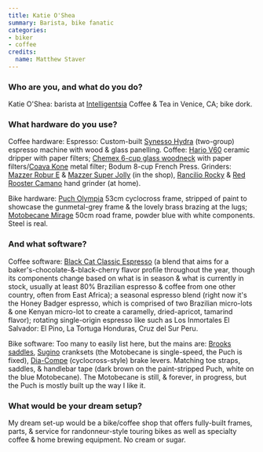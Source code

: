 ```yaml
---
title: Katie O'Shea
summary: Barista, bike fanatic
categories:
- biker
- coffee
credits:
  name: Matthew Staver
---
```


### Who are you, and what do you do?

Katie O'Shea: barista at [Intelligentsia](http://www.intelligentsiacoffee.com/ "A coffee and tea vendor.") Coffee & Tea in Venice, CA; bike dork.

### What hardware do you use?

Coffee hardware: Espresso: Custom-built [Synesso Hydra][hydra] (two-group) espresso machine with wood & glass panelling. Coffee: [Hario V60][hario-v60] ceramic dripper with paper filters; [Chemex 6-cup glass woodneck][chemex-6-cup] with paper filters/[Coava Kone][kone] metal filter; Bodum 8-cup French Press. Grinders: [Mazzer Robur E][robur] & [Mazzer Super Jolly][super-jolly] (in the shop), [Rancilio Rocky][rocky] & [Red Rooster Camano][camano] hand grinder (at home).

Bike hardware: [Puch Olympia](http://www.flickr.com/photos/katieshakes/3800421765/ "A photo of Katie's bike (including frame).") 53cm cyclocross frame, stripped of paint to showcase the gunmetal-grey frame & the lovely brass brazing at the lugs; [Motobecane Mirage][mirage] 50cm road frame, powder blue with white components. Steel is real.

### And what software?

Coffee software: [Black Cat Classic Espresso][black-cat-classic] (a blend that aims for a baker's-chocolate-&-black-cherry flavor profile throughout the year, though its components change based on what is in season & what is currently in stock, usually at least 80% Brazilian espresso & coffee from one other country, often from East Africa); a seasonal espresso blend (right now it's the Honey Badger espresso, which is comprised of two Brazilian micro-lots & one Kenyan micro-lot to create a caramelly, dried-apricot, tamarind flavor); rotating single-origin espresso like such as Los Inmortales El Salvador: El Pino, La Tortuga Honduras, Cruz del Sur Peru.

Bike software: Too many to easily list here, but the mains are: [Brooks saddles](http://www.brooksengland.com/en/Shop_Saddles.aspx "Brooks' saddles."), [Sugino](http://www.suginoltd.co.jp/ "Sugino's website.") cranksets (the Motobecane is single-speed, the Puch is fixed), [Dia-Compe](http://www.diacompe.co.jp/ "Dia-Compe's website.") (cyclocross-style) brake levers. Matching toe straps, saddles, & handlebar tape (dark brown on the paint-stripped Puch, white on the blue Motobecane). The Motobecane is still, & forever, in progress, but the Puch is mostly built up the way I like it.

### What would be your dream setup?

My dream set-up would be a bike/coffee shop that offers fully-built frames, parts, & service for randonneur-style touring bikes as well as specialty coffee & home brewing equipment. No cream or sugar.

[camano]: https://www.redroostertradingcompany.com/shop/camano-coffee-mill-3/ "A hand-cranked coffee mill."
[chemex-6-cup]: https://www.amazon.com/Chemex-6-Cup-Classic-Series-Coffee/dp/B0000YWF5E "A coffee maker."
[hario-v60]: https://www.amazon.com/Hario-V60-Coffee-Server-14oz/dp/B003DAH9B2 "A coffee server."
[hydra]: http://www.synesso.com/default.aspx?ID=8 "An espresso machine."
[kone]: https://ablebrewing.com/products/kone-coffee-filter "A stainless steel coffee filter."
[mirage]: http://www.socalmtb.com/messages/road/messages/1083.htm "A bike frame from the 80's."
[robur]: https://www.amazon.com/Mazzer-Robur-Electronic-Commercial-Grinder/dp/B004VUQJO6 "A coffee grinder."
[rocky]: https://www.amazon.com/Rancilio-HSD-ROC-SD-Rocky-Coffee-Grinder/dp/B00H1OUW24 "A coffee grinder."
[super-jolly]: http://www.mazzer.com/scheda.asp?idprod=1 "A coffee grinder."
[black-cat-classic]: http://www.intelligentsiacoffee.com/product/coffee/classic-espresso-black-cat-project/ "A blend of coffee."
